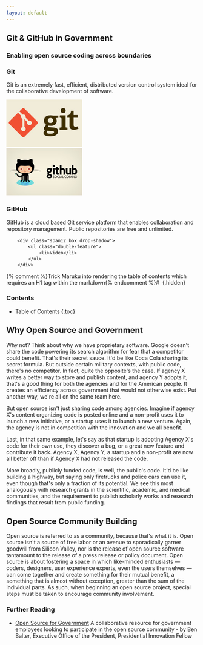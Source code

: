 ```yaml
---
layout: default
---
```


<div class="row">
    <div class="feature span12">
        <h2 class="motto"><strong>Git</strong> &amp; GitHub in <strong>Government</strong></h2>
        <h3 class="subheader">Enabling open source coding across boundaries</h3>
    </div>
</div>

<div class="row">
        <div class="span12 box drop-shadow">
            <div class="row">
                <article class="span6 offset1">
                    <h3>Git</h3>
                    <p>Git is an extremely fast, efficient, distributed version control system ideal for the collaborative development of software. 
                    </p>
                </article>
                <div class="span4">
                    <img src="img/pics/overview-git.jpg" alt="Git" />
                </div>
            </div>
            <div class="row">
                <div class="span4 offset1">
                    <img src="img/pics/overview-github.jpg" alt="Github" />
                </div>
                <article class="span6">
                    <h3>GitHub</h3>
                    <p>GitHub is a cloud based Git service platform that enables collaboration and repository management. Public
                    	repositories are free and unlimited.</p>
                </article>
            </div>
        </div>

        <div class="span12 box drop-shadow">
        	<ul class="double-feature">
        		<li>Video</li>
        	</ul>
        </div>
</div>

{% comment %}Trick Maruku into rendering the table of contents which requires an H1 tag within the markdown{% endcomment %}# &nbsp;{.hidden}

### Contents

* Table of Contents
{:toc}

## Why Open Source and Government

Why not? Think about why we have proprietary software. Google doesn't share the code powering its search algorithm for fear that a competitor could benefit. That's their secret sauce. It'd be like Coca Cola sharing its secret formula. But outside certain military contexts, with public code, there's no competitor. In fact, quite the opposite's the case. If agency X writes a better way to store and publish content, and agency Y adopts it, that's a good thing for both the agencies and for the American people. It creates an efficiency across government that would not otherwise exist. Put another way, we're all on the same team here.

But open source isn't just sharing code among agencies. Imagine if agency X's content organizing code is posted online and a non-profit uses it to launch a new initiative, or a startup uses it to launch a new venture. Again, the agency is not in competition with the innovation and we all benefit.

Last, in that same example, let's say as that startup is adopting Agency X's code for their own use, they discover a bug, or a great new feature and contribute it back. Agency X, Agency Y, a startup and a non-profit are now all better off than if Agency X had not released the code.

More broadly, publicly funded code, is well, the public's code. It'd be like building a highway, but saying only firetrucks and police cars can use it, even though that's only a fraction of its potential. We see this most analogously with research grants in the scientific, academic, and medical communities, and the requirement to publish scholarly works and research findings that result from public funding.

## Open Source Community Building

Open source is referred to as a community, because that's what it is. Open source isn't a source of free labor or an avenue to sporadically garner goodwill from Silicon Valley, nor is the release of open source software tantamount to the release of a press release or policy document. Open source is about fostering a space in which like-minded enthusiasts — coders, designers, user experience experts, even the users themselves — can come together and create something for their mutual benefit, a something that is almost without exception, greater than the sum of the individual parts. As such, when beginning an open source project, special steps must be taken to encourage community involvement.

### Further Reading

- [Open Source for Government](http://ben.balter.com/open-source-for-government/) A collaborative resource for government employees looking to participate in the open source community - by Ben Balter, Executive Office of the President, Presidential Innovation Fellow